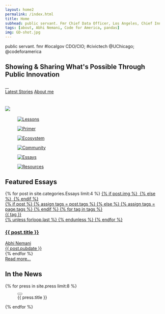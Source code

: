 ```yaml
---
layout: home2
permalink: /index.html
title: Home
subhead: public servant. Fmr Chief Data Officer, Los Angeles, Chief Innovation Officer, Sacramento, Code for America.
tags: [about, Abhi Nemani, Code for America, pandas]
img: GD-shot.jpg
---
```

<section class="banner-section" style="background-image: url(../img/GD-shot.jpg);">
	<div class="wrap wrap-center ">
		<div class="wrap_float">
			<div class="section-content">
				<div class="location">public servant. fmr #localgov CDO/CIO; #civictech @UChicago; @codeforamerica</div>
				<h2 class="page-title">
					Showing & Sharing What's Possible Through Public Innovation
				 </h2>
                     <div class="socials">
                         <a class="soc-link" href="https://twitter.com/@abhinemani">
                             <img src="{{site.url}}/img/twitter-soc-icon.svg" class="img-svg" alt="">
                         </a>
                         <a class="soc-link" href="https://linkedin.com/in/abhinemani">
                             <img src="{{site.url}}/img/linkedin-icon.png" class="img-svg" alt="">
                         </a>
                         <a class="soc-link" href="mailto:abhi.nemani@gmail.com">
                             <img src="{{site.url}}/img/email-icon.png" class="img-svg" alt="">
                         </a>
                         <a class="soc-link" href="https://github.com/abhinemani">
                             <img src="{{site.url}}/img/github-icon.png" class="img-svg" alt="">
                         </a>
                     </div>
					 <div class="buttons">
					 <a href="/blog" class="btn"><span>Latest Stories</span></a>
					 <a href="/about" class="btn border-btn"><span>About me</span></a>
				 </div>
			 </div>
		 </div>
	</div>
</section>
<div class="author-body">
	<div class="wrap">
		<div class="wrap_float">
			<div class="wp-content">
				<div class="wrap wrap-center">
					<h2><a href="/academy"><img src="{{site.url}}/img/PIA-logo.png" style="margin: 10px auto 0px auto; max-width: 300px;"></a></h2>
					<div class="block-columns gallery-columns columns-3 wide-columns lightgallery-off">
						<div class="block-column">
							<figure class="block-caption img-caption">
								<div class="img-wrap">
									<a href="{{site.url}}/academy/">
										<img src="{{site.url}}/img/home/2.jpg" alt="Lessons">
									</a>
								</div>
							</figure>
						</div>
                                        <div class="block-column">
                                            <figure class="block-caption img-caption">
                                                <div class="img-wrap">
                                                    <a href="{{site.url}}/lessons/primer/"><img src="{{site.url}}/img/home/1.jpg" alt="Primer"></a>
                                                </div>
                                            </figure>
                                        </div>
                                        <div class="block-column">
                                            <figure class="block-caption img-caption">
                                                <div class="img-wrap">
                                                    <a href="{{site.url}}/lessons/ecosystem/"><img src="{{site.url}}/img/home/3.jpg" alt="Ecosystem"></a>
                                                </div>
                                            </figure>
                                        </div>
                                        <div class="block-column">
                                            <figure class="block-caption img-caption">
                                                <div class="img-wrap">
                                                    <a href="{{site.url}}/community"><img src="{{site.url}}/img/home/4.jpg" alt="Community"></a>
                                                </div>
                                            </figure>
                                        </div>
                                        <div class="block-column">
                                            <figure class="block-caption img-caption">
                                                <div class="img-wrap">
                                                    <a href="{{site.url}}/blog/"><img src="{{site.url}}/img/home/5.jpg" alt="Essays"></a>
                                                </div>
	                                         </figure>
                                        </div>
                                        <div class="block-column">
                                            <figure class="block-caption img-caption">
                                                <div class="img-wrap">
                                                    <a href="{{site.url}}/resources/"><img src="{{site.url}}/img/home/6.jpg" alt="Resources"></a>
                                                </div>
	                                         </figure>	
                                        </div>
                                    </div>
                                </div>
                            </div>
			                <div class="author-body">
			                    <div class="wrap">
			                        <div class="wrap_float">
			                            <div class="wp-content">
			                                <div class="wrap wrap-center">
			                                    <h2>Featured Essays</h2>
											</div>
										</div>
									</div>
								</div>
							</div>
                            <div class="post-items-list posts-two-columns">
								{% for post in site.categories.Essays limit:4 %}	
                                <a href="{{post.url}}" class="post-item">	
									{% if post.img  %}
                                    <img src="{{ site.url}}/img/{{post.img}}" alt="" class="post-bg-img">
									{% else %}
                                    <img src="{{ site.url}}/img/placeholder.jpg" alt="" class="post-bg-img">
									{% endif  %}
                                    <div class="post-tags">
									  {% if post %}
									    {% assign tags = post.tags %}
									  {% else %}
									    {% assign tags = page.tags %}
									  {% endif %}
									  {% for tag in tags %}
									  <div class="tag">{{ tag }}</div>
									  {% unless forloop.last %}&nbsp;{% endunless %}
									  {% endfor %}
                                    </div>
                                    <h3 class="post-title">
                                        {{ post.title }}
                                    </h3>
                                    <div class="post-info">
                                        <div class="post-author post-info-author">
                                            <div class="author-image">
                                                <img src="{{site.url}}/img/headshot.jpg" alt="" class="image-cover">
                                            </div>
                                            <span>Abhi Nemani</span>
                                        </div>
                                        <div class="post-date post-info-date">
                                            {{ post.pubdate }}
                                        </div>
                                    </div>
                                </a>
								{% endfor %}
                            </div>
<div>
								<a href="{{site.url}}/blog/">
                                <div class="show-more-btn">
                                    <span>Read more...</span>
                                </div>
								</a>
                            </div>
                        </div>
                    </div>
	                <div class="author-body">
	                    <div class="wrap">
	                        <div class="wrap_float">
	                            <div class="wp-content">
	                                <div class="wrap wrap-center">
										<h2>In the News</h2>
										<div class="block-columns gallery-columns columns-4 lightgallery-on lightgallery">
											{% for press in site.press limit:8 %}  
											<div class="block-column" href="{{site.url}}/img/{{ press.img.thumb }}">
												<figure class="block-caption img-caption">
													<button class="zoom-btn"></button>
													<div class="img-wrap">
														<img src="{{site.url}}/img/{{ press.image.thumb }}" alt="">
													</div>
													<figcaption class="caption-text">{{ press.title }}</figcaption>
												</figure>
											</div>
											{% endfor %}
										</div>
									</div>
								</div>
							</div>
						</div>
					</div>
                </div>
